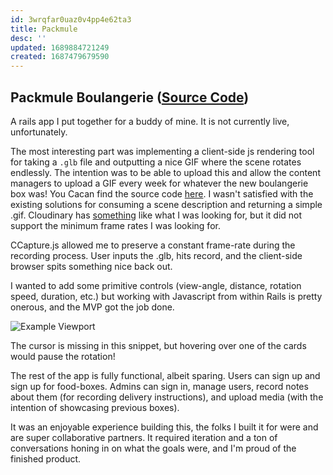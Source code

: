 ```yaml
---
id: 3wrqfar0uaz0v4pp4e62ta3
title: Packmule
desc: ''
updated: 1689884721249
created: 1687479679590
---
```

## Packmule Boulangerie ([Source Code](https://github.com/helle253/packmule))

A rails app I put together for a buddy of mine. It is not currently live, unfortunately.

The most interesting part was implementing a client-side js rendering tool for taking a `.glb` file and outputting a nice GIF where the scene rotates endlessly. The intention was to be able to upload this and allow the content managers to upload a GIF every week for whatever the new boulangerie box was! You Cacan find the source code [here](https://github.com/helle253/packmule/blob/main/app/javascript/controllers/dashboard_controller.js). I wasn't satisfied with the existing solutions for consuming a scene description and returning a simple .gif. Cloudinary has [something](https://cloudinary.com/documentation/transformations_on_3d_models) like what I was looking for, but it did not support the minimum frame rates I was looking for.

CCapture.js allowed me to preserve a constant frame-rate during the recording process. User inputs the .glb, hits record, and the client-side browser spits something nice back out.

I wanted to add some primitive controls (view-angle, distance, rotation speed, duration, etc.) but working with Javascript from within Rails is pretty onerous, and the MVP got the job done.

![Example Viewport](assets/packmule.gif)

The cursor is missing in this snippet, but hovering over one of the cards would pause the rotation!

The rest of the app is fully functional, albeit sparing. Users can sign up and sign up for food-boxes. Admins can sign in, manage users, record notes about them (for recording delivery instructions), and upload media (with the intention of showcasing previous boxes).

It was an enjoyable experience building this, the folks I built it for were and are super collaborative partners. It required iteration and a ton of conversations honing in on what the goals were, and I'm proud of the finished product.
